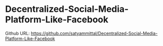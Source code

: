 # Decentralized-Social-Media-Platform-Like-Facebook

Github URL: https://github.com/satyammittal/Decentralized-Social-Media-Platform-Like-Facebook
